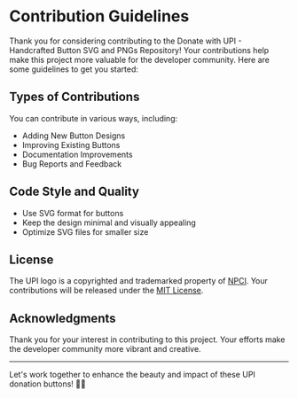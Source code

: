 # Contribution Guidelines

Thank you for considering contributing to the Donate with UPI - Handcrafted Button SVG and PNGs Repository! Your contributions help make this project more valuable for the developer community. Here are some guidelines to get you started:

## Types of Contributions

You can contribute in various ways, including:

- Adding New Button Designs
- Improving Existing Buttons
- Documentation Improvements
- Bug Reports and Feedback

## Code Style and Quality

- Use SVG format for buttons
- Keep the design minimal and visually appealing
- Optimize SVG files for smaller size

## License

The UPI logo is a copyrighted and trademarked property of [NPCI](https://www.npci.org.in/).
Your contributions will be released under the [MIT License](LICENSE).

## Acknowledgments

Thank you for your interest in contributing to this project. Your efforts make the developer community more vibrant and creative.

---

Let's work together to enhance the beauty and impact of these UPI donation buttons! 🙏💖
